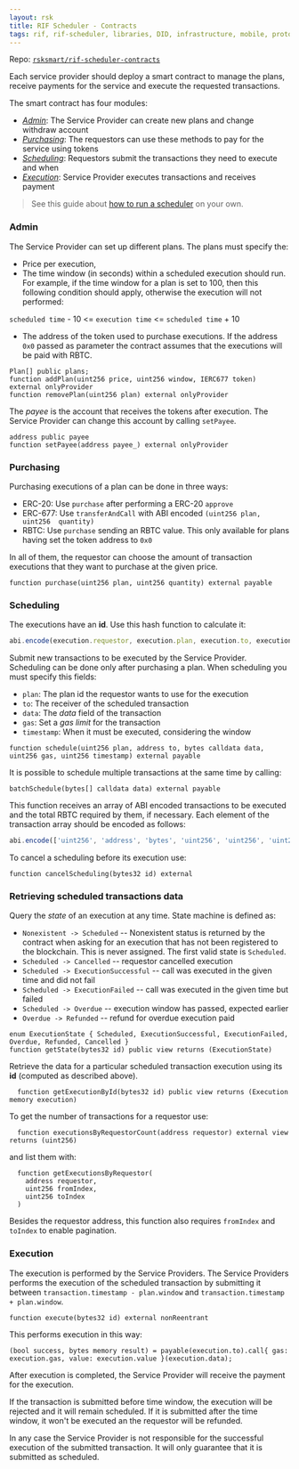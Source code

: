 ```yaml
---
layout: rsk
title: RIF Scheduler - Contracts
tags: rif, rif-scheduler, libraries, DID, infrastructure, mobile, protocols, mvp, design, rbtc, defi, decentralized, quick-start, guides, tutorial, networks, dapps, tools, rsk, ethereum, smart-contracts, install, get-started, how-to, mainnet, testnet, contracts, wallets, web3, crypto
---
```


Repo: [`rsksmart/rif-scheduler-contracts`](https://github.com/rsksmart/rif-scheduler-contracts)

Each service provider should deploy a smart contract to manage the plans,
receive payments for the service and execute the requested transactions.

The smart contract has four modules:

- [_Admin_](#admin): The Service Provider can create new plans and change withdraw account
- [_Purchasing_](#purchasing): The requestors can use these methods to pay for the service using tokens
- [_Scheduling_](#scheduling): Requestors submit the transactions they need to execute and when
- [_Execution_](#execution): Service Provider executes transactions and receives payment

> See this guide about [how to run a scheduler](../run) on your own.

### Admin

The Service Provider can set up different plans.
The plans must specify the:
- Price per execution,
- The time window (in seconds) within a scheduled execution should run.
For example, if the time window for a plan is set to 100, then this following condition should apply, otherwise the execution will not performed:

 `scheduled time` - 10 <= `execution time` <=  `scheduled time` + 10
- The address of the token used to purchase executions. If the address `0x0` passed as parameter the contract assumes that the executions will be paid with RBTC.

```solidity
Plan[] public plans;
function addPlan(uint256 price, uint256 window, IERC677 token) external onlyProvider
function removePlan(uint256 plan) external onlyProvider
```

The _payee_ is the account that receives the tokens after execution.
The Service Provider can change this account by calling `setPayee`.

```solidity
address public payee
function setPayee(address payee_) external onlyProvider
```

### Purchasing

Purchasing executions of a plan can be done in three ways:

- ERC-20: Use `purchase` after performing a ERC-20 `approve`
- ERC-677: Use `transferAndCall` with ABI encoded `(uint256 plan, uint256  quantity)`
- RBTC: Use `purchase` sending an RBTC value. This only available for plans having set the token address to `0x0`

In all of them, the requestor can choose the amount of transaction executions
that they want to purchase at the given price.

```solidity
function purchase(uint256 plan, uint256 quantity) external payable
```

### Scheduling
The executions have an **id**. Use this hash function to calculate it:

```js
abi.encode(execution.requestor, execution.plan, execution.to, execution.data, execution.gas, execution.timestamp, execution.value)
```

Submit new transactions to be executed by the Service Provider.
Scheduling can be done only after purchasing a plan.
When scheduling you must specify this fields:

- `plan`: The plan id the requestor wants to use for the execution
- `to`: The receiver of the scheduled transaction
- `data`: The _data_ field of the transaction
- `gas`: Set a _gas limit_ for the transaction
- `timestamp`: When it must be executed, considering the window

```solidity
function schedule(uint256 plan, address to, bytes calldata data, uint256 gas, uint256 timestamp) external payable
```

It is possible to schedule multiple transactions at the same time by calling:

```solidity 
batchSchedule(bytes[] calldata data) external payable
```

This function receives an array of ABI encoded transactions to be executed and the total RBTC required by them, if necessary.
Each element of the transaction array should be encoded as follows:

```js
abi.encode(['uint256', 'address', 'bytes', 'uint256', 'uint256', 'uint256'], [execution.plan, execution.to, execution.data, execution.gas, execution.timestamp, execution.value])
```

To cancel a scheduling before its execution use:

```solidity
function cancelScheduling(bytes32 id) external
```

### Retrieving scheduled transactions data

Query the _state_ of an execution at any time. State machine is defined as:

- `Nonexistent -> Scheduled` -- Nonexistent status is returned by the contract when asking for an execution that has not been registered to the blockchain. This is never assigned. The first valid state is `Scheduled`. 
- `Scheduled -> Cancelled` -- requestor cancelled execution
- `Scheduled -> ExecutionSuccessful` -- call was executed in the given time and did not fail
- `Scheduled -> ExecutionFailed` -- call was executed in the given time but failed
- `Scheduled -> Overdue` -- execution window has passed, expected earlier
- `Overdue -> Refunded` -- refund for overdue execution paid

```solidity
enum ExecutionState { Scheduled, ExecutionSuccessful, ExecutionFailed, Overdue, Refunded, Cancelled }
function getState(bytes32 id) public view returns (ExecutionState)
```

Retrieve the data for a particular scheduled transaction execution using its **id** (computed as described above).

```solidity
  function getExecutionById(bytes32 id) public view returns (Execution memory execution)
```

To get the number of transactions for a requestor use:

```solidity
  function executionsByRequestorCount(address requestor) external view returns (uint256)
```
 and list them with:
```solidity
  function getExecutionsByRequestor(
    address requestor,
    uint256 fromIndex,
    uint256 toIndex
  )
  ```
 Besides the requestor address, this function also requires `fromIndex` and `toIndex` to enable pagination.
 


### Execution

The execution is performed by the Service Providers.
The Service Providers performs the execution of the scheduled transaction by submitting it between `transaction.timestamp - plan.window` and `transaction.timestamp + plan.window`.

```solidity
function execute(bytes32 id) external nonReentrant
```

This performs execution in this way:

```solidity
(bool success, bytes memory result) = payable(execution.to).call{ gas: execution.gas, value: execution.value }(execution.data);
```

After execution is completed, the Service Provider will receive
the payment for the execution.

If the transaction is submitted before time window, the execution will be rejected and it will remain scheduled.
If it is submitted after the time window, it won't be executed an the requestor will be refunded.

In any case the Service Provider is not responsible for the successful execution of the submitted transaction. It will only guarantee that it is submitted as scheduled.
